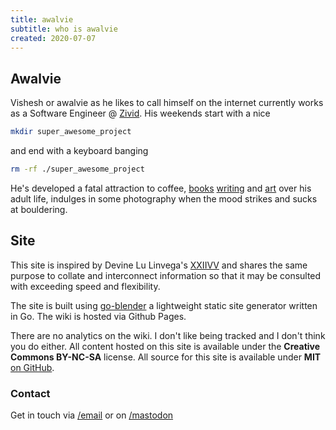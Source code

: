 ```yaml
---
title: awalvie
subtitle: who is awalvie
created: 2020-07-07
---
```


## Awalvie

Vishesh or awalvie as he likes to call himself on the internet currently
works as a Software Engineer @ [Zivid](https://zivid.com/). His weekends
start with a nice

```sh
mkdir super_awesome_project
```

and end with a keyboard banging

```sh
rm -rf ./super_awesome_project
```

He's developed a fatal attraction to coffee, [books](books.html)
[writing](writing.html) and [art](art.html) over his adult life,
indulges in some photography when the mood strikes and sucks at
bouldering.

## Site

This site is inspired by Devine Lu Linvega's
[XXIIVV](https://wiki.xxiivv.com/site/home.html) and shares the same
purpose to collate and interconnect information so that it may be
consulted with exceeding speed and flexibility.

The site is built using
[go-blender](https://github.com/awalvie/go-blender) a lightweight static
site generator written in Go. The wiki is hosted via Github Pages.

There are no analytics on the wiki. I don't like being tracked and I don't
think you do either. All content hosted on this site is available under
the **Creative Commons BY-NC-SA** license. All source for this site is
available under **MIT** [on GitHub](https://github.com/awalvie/lyceum).

### Contact

Get in touch via [/email](mailto:agrawal.vishesh.178@gmail.com) or on
[/mastodon](https://merveilles.town/@awalvie)
